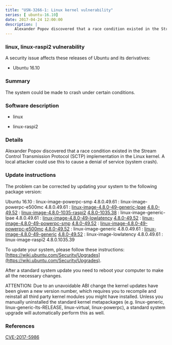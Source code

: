 ```yaml
---
title: "USN-3266-1: Linux kernel vulnerability"
series: [ ubuntu-16.10]
date: 2017-04-24 12:00:00
description: |
    Alexander Popov discovered that a race condition existed in the Stream Control Transmission Protocol (SCTP) implementation in the Linux kernel. A local attacker could use this to cause a denial of service (system crash). 
--- 
```

 
### linux, linux-raspi2 vulnerability

A security issue affects these releases of Ubuntu and its derivatives:

* Ubuntu 16.10

### Summary

The system could be made to crash under certain conditions. 

### Software description

* linux 

* linux-raspi2 

### Details

Alexander Popov discovered that a race condition existed in the Stream Control Transmission Protocol (SCTP) implementation in the Linux kernel. A local attacker could use this to cause a denial of service (system crash). 

### Update instructions

The problem can be corrected by updating your system to the following package version:

Ubuntu 16.10
 : linux-image-powerpc-smp <span>4.8.0.49.61</span>
 : linux-image-powerpc-e500mc <span>4.8.0.49.61</span>
 : [linux-image-4.8.0-49-generic-lpae](https://launchpad.net/ubuntu/+source/linux) <span> [4.8.0-49.52](https://launchpad.net/ubuntu/+source/linux/4.8.0-49.52) </span> 
 : [linux-image-4.8.0-1035-raspi2](https://launchpad.net/ubuntu/+source/linux-raspi2) <span> [4.8.0-1035.38](https://launchpad.net/ubuntu/+source/linux-raspi2/4.8.0-1035.38) </span> 
 : linux-image-generic-lpae <span>4.8.0.49.61</span>
 : [linux-image-4.8.0-49-lowlatency](https://launchpad.net/ubuntu/+source/linux) <span> [4.8.0-49.52](https://launchpad.net/ubuntu/+source/linux/4.8.0-49.52) </span> 
 : [linux-image-4.8.0-49-powerpc-smp](https://launchpad.net/ubuntu/+source/linux) <span> [4.8.0-49.52](https://launchpad.net/ubuntu/+source/linux/4.8.0-49.52) </span> 
 : [linux-image-4.8.0-49-powerpc-e500mc](https://launchpad.net/ubuntu/+source/linux) <span> [4.8.0-49.52](https://launchpad.net/ubuntu/+source/linux/4.8.0-49.52) </span> 
 : linux-image-generic <span>4.8.0.49.61</span>
 : [linux-image-4.8.0-49-generic](https://launchpad.net/ubuntu/+source/linux) <span> [4.8.0-49.52](https://launchpad.net/ubuntu/+source/linux/4.8.0-49.52) </span> 
 : linux-image-lowlatency <span>4.8.0.49.61</span>
 : linux-image-raspi2 <span>4.8.0.1035.39</span>

To update your system, please follow these instructions: [https://wiki.ubuntu.com/Security/Upgrades](https://wiki.ubuntu.com/Security/Upgrades).

After a standard system update you need to reboot your computer to make all the necessary changes.

ATTENTION: Due to an unavoidable ABI change the kernel updates have been given a new version number, which requires you to recompile and reinstall all third party kernel modules you might have installed. Unless you manually uninstalled the standard kernel metapackages (e.g. linux-generic, linux-generic-lts-RELEASE, linux-virtual, linux-powerpc), a standard system upgrade will automatically perform this as well. 

### References

 [CVE-2017-5986](http://people.ubuntu.com/~ubuntu-security/cve/CVE-2017-5986)
 
